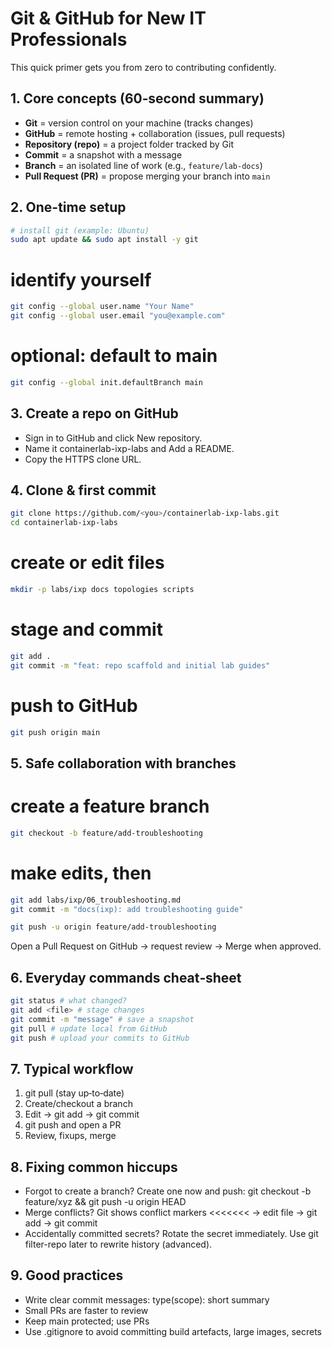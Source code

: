 # Git & GitHub for New IT Professionals


This quick primer gets you from zero to contributing confidently.


## 1. Core concepts (60‑second summary)
- **Git** = version control on your machine (tracks changes)
- **GitHub** = remote hosting + collaboration (issues, pull requests)
- **Repository (repo)** = a project folder tracked by Git
- **Commit** = a snapshot with a message
- **Branch** = an isolated line of work (e.g., `feature/lab-docs`)
- **Pull Request (PR)** = propose merging your branch into `main`


## 2. One-time setup
```bash
# install git (example: Ubuntu)
sudo apt update && sudo apt install -y git
```

# identify yourself
```bash
git config --global user.name "Your Name"
git config --global user.email "you@example.com"
```

# optional: default to main
```bash
git config --global init.defaultBranch main
```
## 3. Create a repo on GitHub

- Sign in to GitHub and click New repository.
- Name it containerlab-ixp-labs and Add a README.
- Copy the HTTPS clone URL.

## 4. Clone & first commit
```bash
git clone https://github.com/<you>/containerlab-ixp-labs.git
cd containerlab-ixp-labs
```


# create or edit files
```bash
mkdir -p labs/ixp docs topologies scripts
```
# stage and commit
```bash
git add .
git commit -m "feat: repo scaffold and initial lab guides"
```

# push to GitHub
```bash
git push origin main
```

## 5. Safe collaboration with branches
# create a feature branch
```bash
git checkout -b feature/add-troubleshooting
```

# make edits, then
```bash
git add labs/ixp/06_troubleshooting.md
git commit -m "docs(ixp): add troubleshooting guide"
```
```bash
git push -u origin feature/add-troubleshooting
```

Open a Pull Request on GitHub → request review → Merge when approved.

## 6. Everyday commands cheat‑sheet
```bash
git status # what changed?
git add <file> # stage changes
git commit -m "message" # save a snapshot
git pull # update local from GitHub
git push # upload your commits to GitHub
```

## 7. Typical workflow

1. git pull (stay up‑to‑date)
2. Create/checkout a branch
3. Edit → git add → git commit
4. git push and open a PR
5. Review, fixups, merge

## 8. Fixing common hiccups

* Forgot to create a branch? Create one now and push: git checkout -b feature/xyz && git push -u origin HEAD
* Merge conflicts? Git shows conflict markers <<<<<<< → edit file → git add → git commit
* Accidentally committed secrets? Rotate the secret immediately. Use git filter-repo later to rewrite history (advanced).

## 9. Good practices

* Write clear commit messages: type(scope): short summary
* Small PRs are faster to review
* Keep main protected; use PRs
* Use .gitignore to avoid committing build artefacts, large images, secrets
